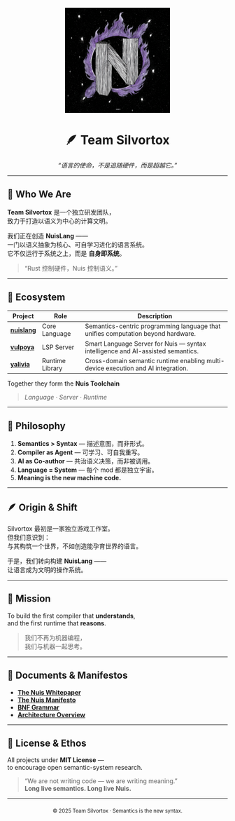 <p align="center">
  <img src="https://github.com/Team-silvortex/.github/blob/main/assets/logo_nuis.png" width="240" alt="NuisLang Logo">
</p>

<h1 align="center">🪶 Team Silvortox</h1>

<p align="center"><i>“语言的使命，不是追随硬件，而是超越它。”</i></p>

---

## 🌌 Who We Are

**Team Silvortox** 是一个独立研发团队，  
致力于打造以语义为中心的计算文明。  

我们正在创造 **NuisLang** ——  
一门以语义抽象为核心、可自学习进化的语言系统。  
它不仅运行于系统之上，而是 **自身即系统**。

> “Rust 控制硬件，Nuis 控制语义。”

---

## 🧩 Ecosystem

| Project | Role | Description |
|----------|------|-------------|
| [**nuislang**](https://github.com/Team-silvortex/nuislang) | Core Language | Semantics-centric programming language that unifies computation beyond hardware. |
| [**vulpoya**](https://github.com/Team-silvortex/vulpoya) | LSP Server | Smart Language Server for Nuis — syntax intelligence and AI-assisted semantics. |
| [**yalivia**](https://github.com/Team-silvortex/yalivia) | Runtime Library | Cross-domain semantic runtime enabling multi-device execution and AI integration. |

Together they form the **Nuis Toolchain**  
> *Language · Server · Runtime*

---

## 🧠 Philosophy

1. **Semantics > Syntax** — 描述意图，而非形式。  
2. **Compiler as Agent** — 可学习、可自我重写。  
3. **AI as Co-author** — 共治语义决策，而非被调用。  
4. **Language = System** — 每个 mod 都是独立宇宙。  
5. **Meaning is the new machine code.**

---

## 🪶 Origin & Shift

Silvortox 最初是一家独立游戏工作室。  
但我们意识到：  
与其构筑一个世界，不如创造能孕育世界的语言。  

于是，我们转向构建 **NuisLang** ——  
让语言成为文明的操作系统。

---

## 🧭 Mission

To build the first compiler that **understands**,  
and the first runtime that **reasons**.

> 我们不再为机器编程，  
> 我们与机器一起思考。

---

## 📜 Documents & Manifestos

- [**The Nuis Whitepaper**](https://github.com/Team-silvortex/nuislang/blob/main/docs/whitepaper.md)  
- [**The Nuis Manifesto**](https://github.com/Team-silvortex/nuislang/blob/main/docs/manifesto.md)  
- [**BNF Grammar**](https://github.com/Team-silvortex/nuislang/blob/main/docs/nuislang.bnf)  
- [**Architecture Overview**](https://github.com/Team-silvortex/nuislang/blob/main/docs/architecture.md)

---

## 🧬 License & Ethos

All projects under **MIT License** —  
to encourage open semantic-system research.  

> “We are not writing code — we are writing meaning.”  
> **Long live semantics. Long live Nuis.**

---

<p align="center">
  <sub>© 2025 Team Silvortox · Semantics is the new syntax.</sub>
</p>
